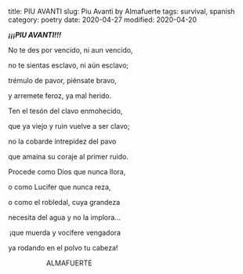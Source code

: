 title: PIU AVANTI
slug: Piu Avanti by Almafuerte
tags: survival, spanish
category: poetry
date: 2020-04-27
modified: 2020-04-20


**_¡¡¡PIU AVANTI!!!_**
 

No te des por vencido, ni aun vencido,  

no te sientas esclavo, ni aún esclavo; 

trémulo de pavor, piénsate bravo, 

y arremete feroz, ya mal herido. 

Ten el tesón del clavo enmohecido, 

que ya viejo y ruin vuelve a ser clavo; 

no la cobarde intrepidez del pavo 

que amaina su coraje al primer ruido. 

Procede como Dios que nunca llora, 

o como Lucifer que nunca reza, 

o como el robledal, cuya grandeza 

necesita del agua y no la implora... 

 ¡que muerda y vocifere vengadora  

ya rodando en el polvo tu cabeza!  

                              ALMAFUERTE 
